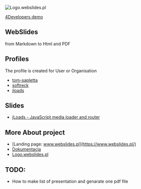 
![Logo.webslides.pl](https://logo.webslides.pl/2/cover.png)

[4Developers demo](https://git.webslides.pl/)

## WebSlides 
from Markdown to Html and PDF

## Profiles 
The profile is created for User or Organisation
+ [tom-sapletta](/tom-sapletta)
+ [softreck](/softreck)
+ [jloads](/jloads)
    
## Slides
+ [jLoads - JavaScript media loader and router](https://www.webslides.pl/tom-sapletta/jloads.html#/)
  
## More About project
+ [Landing page: www.webslides.pl](https://www.webslides.pl/)
+ [Dokumentacja](https://docs.webslides.pl/)
+ [Logo.webslides.pl](https://logo.webslides.pl/)


## TODO:
+ How to make list of presentation and genarate one pdf file

